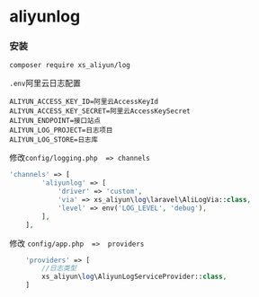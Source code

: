 # aliyunlog


### 安装

```
composer require xs_aliyun/log
```

`.env`阿里云日志配置
```
ALIYUN_ACCESS_KEY_ID=阿里云AccessKeyId
ALIYUN_ACCESS_KEY_SECRET=阿里云AccessKeySecret
ALIYUN_ENDPOINT=接口站点
ALIYUN_LOG_PROJECT=日志项目
ALIYUN_LOG_STORE=日志库
```


修改`config/logging.php  => channels`

```php
'channels' => [
        'aliyunlog' => [
            'driver' => 'custom',
            'via' => xs_aliyun\log\laravel\AliLogVia::class,
            'level' => env('LOG_LEVEL', 'debug'),
        ],
    ],
```

修改 `config/app.php  =>  providers`
```php
    'providers' => [
        //日志类型
        xs_aliyun\log\AliyunLogServiceProvider::class,
    ]
```